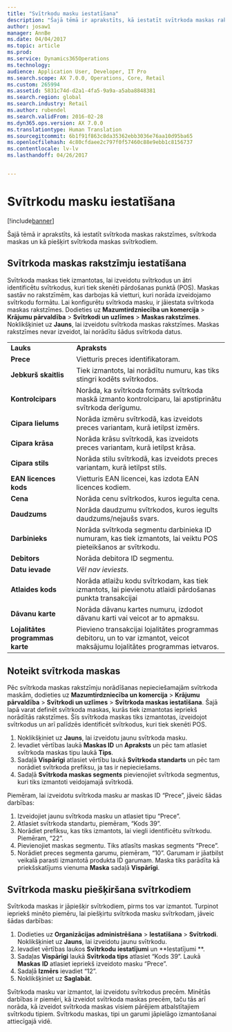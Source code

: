 ```yaml
---
title: "Svītrkodu masku iestatīšana"
description: "Šajā tēmā ir aprakstīts, kā iestatīt svītrkoda maskas rakstzīmes, svītrkoda maskas un kā piešķirt svītrkoda maskas svītrkodiem."
author: josaw1
manager: AnnBe
ms.date: 04/04/2017
ms.topic: article
ms.prod: 
ms.service: Dynamics365Operations
ms.technology: 
audience: Application User, Developer, IT Pro
ms.search.scope: AX 7.0.0, Operations, Core, Retail
ms.custom: 265994
ms.assetid: 5831c74d-d2a1-4fa5-9a9a-a5aba8848381
ms.search.region: global
ms.search.industry: Retail
ms.author: rubendel
ms.search.validFrom: 2016-02-28
ms.dyn365.ops.version: AX 7.0.0
ms.translationtype: Human Translation
ms.sourcegitcommit: 6b1f91f863c8da35362ebb3036e76aa10d95ba65
ms.openlocfilehash: 4c80cfdaee2c797f0f57460c88e9ebb1c8156737
ms.contentlocale: lv-lv
ms.lasthandoff: 04/26/2017


---
```


# <a name="set-up-bar-code-masks"></a>Svītrkodu masku iestatīšana

[!include[banner](includes/banner.md)]


Šajā tēmā ir aprakstīts, kā iestatīt svītrkoda maskas rakstzīmes, svītrkoda maskas un kā piešķirt svītrkoda maskas svītrkodiem.

<a name="set-up-bar-code-mask-characters"></a>Svītrkoda maskas rakstzīmju iestatīšana
-------------------------------

Svītrkoda maskas tiek izmantotas, lai izveidotu svītrkodus un ātri identificētu svītrkodus, kuri tiek skenēti pārdošanas punktā (POS). Maskas sastāv no rakstzīmēm, kas darbojas kā vietturi, kuri norāda izveidojamo svītrkodu formātu. Lai konfigurētu svītrkoda masku, ir jāiestata svītrkoda maskas rakstzīmes. Dodieties uz **Mazumtirdzniecība un komercija** &gt; **Krājumu pārvaldība** &gt; **Svītrkodi un uzlīmes** &gt; **Maskas rakstzīmes**. Noklikšķiniet uz **Jauns**, lai izveidotu svītrkoda maskas rakstzīmes. Maskas rakstzīmes nevar izveidot, lai norādītu šādus svītrkoda datus.

|                      |                                                                                                                 |
|----------------------|-----------------------------------------------------------------------------------------------------------------|
| **Lauks**            | **Apraksts**                                                                                                 |
| **Prece**          | Vietturis preces identifikatoram.                                                                                     |
| **Jebkurš skaitlis**       | Tiek izmantots, lai norādītu numuru, kas tiks stingri kodēts svītrkodos.                                                  |
| **Kontrolcipars**      | Norāda, ka svītrkoda formāts svītrkoda maskā izmanto kontrolciparu, lai apstiprinātu svītrkoda derīgumu. |
| **Cipara lielums**       | Norāda izmēru svītrkodā, kas izveidots preces variantam, kurā ietilpst izmērs.                                 |
| **Cipara krāsa**      | Norāda krāsu svītrkodā, kas izveidots preces variantam, kurā ietilpst krāsa.                               |
| **Cipara stils**      | Norāda stilu svītrkodā, kas izveidots preces variantam, kurā ietilpst stils.                             |
| **EAN licences kods** | Vietturis EAN licencei, kas izdota EAN licences kodiem.                                                       |
| **Cena**            | Norāda cenu svītrkodos, kuros iegulta cena.                                                                   |
| **Daudzums**         | Norāda daudzumu svītrkodos, kuros iegults daudzums/nejaušs svars.                                                |
| **Darbinieks**         | Norāda svītrkoda segmentu darbinieka ID numuram, kas tiek izmantots, lai veiktu POS pieteikšanos ar svītrkodu.                                  |
| **Debitors**         | Norāda debitora ID segmentu.                                                                                  |
| **Datu ievade**       | *Vēl nav ieviests.*                                                                                          |
| **Atlaides kods**    | Norāda atlaižu kodu svītrkodam, kas tiek izmantots, lai pievienotu atlaidi pārdošanas punkta transakcijai             |
| **Dāvanu karte**        | Norāda dāvanu kartes numuru, izdodot dāvanu karti vai veicot ar to apmaksu.                                               |
| **Lojalitātes programmas karte**     | Pievieno transakcijai lojalitātes programmas debitoru, un to var izmantot, veicot maksājumu lojalitātes programmas ietvaros.                             |

## <a name="define-bar-code-masks"></a>Noteikt svītrkoda maskas
Pēc svītrkoda maskas rakstzīmju norādīšanas nepieciešamajām svītrkoda maskām, dodieties uz **Mazumtirdzniecība un komercija** &gt; **Krājumu pārvaldība** &gt; **Svītrkodi un uzlīmes** &gt; **Svītrkoda maskas iestatīšana**. Šajā lapā varat definēt svītrkoda maskas, kurās tiek izmantotas iepriekš norādītās rakstzīmes. Šīs svītrkoda maskas tiks izmantotas, izveidojot svītrkodus un arī palīdzēs identificēt svītrkodus, kuri tiek skenēti POS.

1.  Noklikšķiniet uz **Jauns**, lai izveidotu jaunu svītrkoda masku.
2.  Ievadiet vērtības laukā **Maskas ID** un **Apraksts** un pēc tam atlasiet svītrkoda maskas tipu laukā **Tips**.
3.  Sadaļā **Vispārīgi** atlasiet vērtību laukā **Svītrkoda standarts** un pēc tam norādiet svītrkoda prefiksu, ja tas ir nepieciešams.
4.  Sadaļā **Svītrkoda maskas segments** pievienojiet svītrkoda segmentus, kuri tiks izmantoti veidojamajā svītrkodā.

Piemēram, lai izveidotu svītrkoda masku ar maskas ID “Prece”, jāveic šādas darbības:

1.  Izveidojiet jaunu svītrkoda masku un atlasiet tipu “Prece”.
2.  Atlasiet svītrkoda standartu, piemēram, “Kods 39”.
3.  Norādiet prefiksu, kas tiks izmantots, lai viegli identificētu svītrkodu. Piemēram, “22”.
4.  Pievienojiet maskas segmentu. Tiks atlasīts maskas segments “Prece”.
5.  Norādiet preces segmenta garumu, piemēram, “10”. Garumam ir jāatbilst veikalā parasti izmantotā produkta ID garumam. Maska tiks parādīta kā priekšskatījums vienuma **Maska** sadaļā **Vispārīgi**.

## <a name="assign-bar-code-masks-to-bar-codes"></a>Svītrkoda masku piešķiršana svītrkodiem
Svītrkoda maskas ir jāpiešķir svītrkodiem, pirms tos var izmantot. Turpinot iepriekš minēto piemēru, lai piešķirtu svītrkoda masku svītrkodam, jāveic šādas darbības:

1.  Dodieties uz **Organizācijas administrēšana** &gt; **Iestatīšana** &gt; **Svītrkodi**. Noklikšķiniet uz **Jauns**, lai izveidotu jaunu svītrkodu.
2.  Ievadiet vērtības laukos **Svītrkodu** **iestatījumi** un **Iestatījumi **.
3.  Sadaļas **Vispārīgi** laukā **Svītrkoda tips** atlasiet “Kods 39”. Laukā **Maskas** **ID** atlasiet iepriekš izveidoto masku “Prece”.
4.  Sadaļā **Izmērs** ievadiet “12”.
5.  Noklikšķiniet uz **Saglabāt**.

Svītrkoda masku var izmantot, lai izveidotu svītrkodus precēm. Minētās darbības ir piemēri, kā izveidot svītrkoda maskas precēm, taču tās arī norāda, kā izveidot svītrkoda maskas visiem pārējiem atbalstītajiem svītrkodu tipiem. Svītrkodu maskas, tipi un garumi jāpielāgo izmantošanai attiecīgajā vidē.




